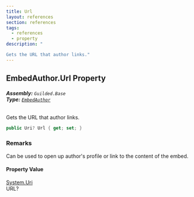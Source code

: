 ```yaml
---
title: Url
layout: references
section: references
tags:
  - references
  - property
description: "

Gets the URL that author links."
---
```


## EmbedAuthor.Url Property
###### **Assembly:** `Guilded.Base`<br/>**Type:** [`EmbedAuthor`](EmbedAuthor.md 'Guilded.Base.Embeds.EmbedAuthor')

Gets the URL that author links.

```csharp
public Uri? Url { get; set; }
```

### Remarks
  
Can be used to open up author's profile or link to the content of the embed.

#### Property Value
[System.Uri](https://docs.microsoft.com/en-us/dotnet/api/System.Uri 'System.Uri')  
URL?